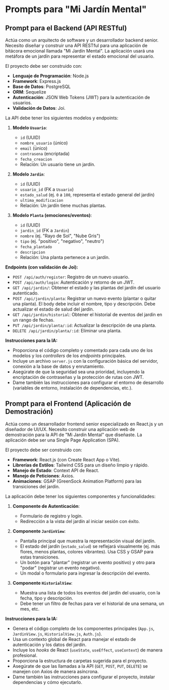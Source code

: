 # Prompts para "Mi Jardín Mental"

## Prompt para el Backend (API RESTful)
Actúa como un arquitecto de software y un desarrollador backend senior. Necesito diseñar y construir una API RESTful para una aplicación de bitácora emocional llamada "Mi Jardín Mental". La aplicación usará una metáfora de un jardín para representar el estado emocional del usuario.

El proyecto debe ser construido con:
- **Lenguaje de Programación**: Node.js
- **Framework**: Express.js
- **Base de Datos**: PostgreSQL
- **ORM**: Sequelize
- **Autenticación**: JSON Web Tokens (JWT) para la autenticación de usuarios.
- **Validación de Datos**: Joi.

La API debe tener los siguientes modelos y endpoints:

1. **Modelo `Usuario`**:
   - `id` (UUID)
   - `nombre_usuario` (único)
   - `email` (único)
   - `contrasena` (encriptada)
   - `fecha_creacion`
   - Relación: Un usuario tiene un jardín.

2. **Modelo `Jardin`**:
   - `id` (UUID)
   - `usuario_id` (FK a `Usuario`)
   - `estado_salud` (ej. `0` a `100`, representa el estado general del jardín)
   - `ultima_modificacion`
   - Relación: Un jardín tiene muchas plantas.

3. **Modelo `Planta` (emociones/eventos)**:
   - `id` (UUID)
   - `jardin_id` (FK a `Jardin`)
   - `nombre` (ej. "Rayo de Sol", "Nube Gris")
   - `tipo` (ej. "positivo", "negativo", "neutro")
   - `fecha_plantado`
   - `descripcion`
   - Relación: Una planta pertenece a un jardín.

**Endpoints (con validación de Joi):**

- `POST /api/auth/register`: Registro de un nuevo usuario.
- `POST /api/auth/login`: Autenticación y retorno de un JWT.
- `GET /api/jardin/`: Obtener el estado y las plantas del jardín del usuario autenticado.
- `POST /api/jardin/planta`: Registrar un nuevo evento (plantar o quitar una planta). El body debe incluir el nombre, tipo y descripción. Debe actualizar el estado de salud del jardín.
- `GET /api/jardin/historial`: Obtener el historial de eventos del jardín en un rango de fechas.
- `PUT /api/jardin/planta/:id`: Actualizar la descripción de una planta.
- `DELETE /api/jardin/planta/:id`: Eliminar una planta.

**Instrucciones para la IA:**
- Proporciona el código completo y comentado para cada uno de los modelos y los *controllers* de los *endpoints* principales.
- Incluye un archivo `server.js` con la configuración básica del servidor, conexión a la base de datos y enrutamiento.
- Asegúrate de que la seguridad sea una prioridad, incluyendo la encriptación de contraseñas y la protección de rutas con JWT.
- Dame también las instrucciones para configurar el entorno de desarrollo (variables de entorno, instalación de dependencias, etc.).

## Prompt para el Frontend (Aplicación de Demostración)
Actúa como un desarrollador frontend senior especializado en React.js y un diseñador de UI/UX. Necesito construir una aplicación web de demostración para la API de "Mi Jardín Mental" que diseñaste. La aplicación debe ser una Single Page Application (SPA).

El proyecto debe ser construido con:
- **Framework**: React.js (con Create React App o Vite).
- **Librerías de Estilos**: Tailwind CSS para un diseño limpio y rápido.
- **Manejo de Estado**: Context API de React.
- **Manejo de Peticiones**: Axios.
- **Animaciones**: GSAP (GreenSock Animation Platform) para las transiciones del jardín.

La aplicación debe tener los siguientes componentes y funcionalidades:

1. **Componente de Autenticación**:
   - Formulario de registro y login.
   - Redirección a la vista del jardín al iniciar sesión con éxito.

2. **Componente `JardinView`**:
   - Pantalla principal que muestra la representación visual del jardín.
   - El estado del jardín (`estado_salud`) se reflejará visualmente (ej. más flores, menos plantas, colores vibrantes). Usa CSS y GSAP para estas transiciones.
   - Un botón para "plantar" (registrar un evento positivo) y otro para "podar" (registrar un evento negativo).
   - Un modal o formulario para ingresar la descripción del evento.

3. **Componente `HistorialView`**:
   - Muestra una lista de todos los eventos del jardín del usuario, con la fecha, tipo y descripción.
   - Debe tener un filtro de fechas para ver el historial de una semana, un mes, etc.

**Instrucciones para la IA:**
- Genera el código completo de los componentes principales (`App.js`, `JardinView.js`, `HistorialView.js`, `Auth.js`).
- Usa un contexto global de React para manejar el estado de autenticación y los datos del jardín.
- Incluye los *hooks* de React (`useState`, `useEffect`, `useContext`) de manera profesional.
- Proporciona la estructura de carpetas sugerida para el proyecto.
- Asegúrate de que las llamadas a la API (`GET`, `POST`, `PUT`, `DELETE`) se manejen con Axios de manera asíncrona.
- Dame también las instrucciones para configurar el proyecto, instalar dependencias y cómo ejecutarlo.
